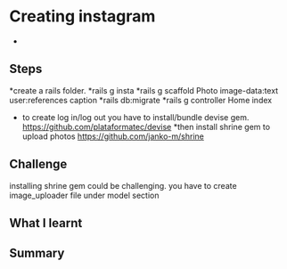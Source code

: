 # Creating instagram
*


## Steps
*create a rails folder.
*rails g insta
*rails g scaffold Photo image-data:text user:references caption
*rails db:migrate
*rails g controller Home index
* to create log in/log out you have to install/bundle devise gem.
https://github.com/plataformatec/devise
*then install shrine gem to upload photos
https://github.com/janko-m/shrine


## Challenge

installing shrine gem could be challenging. you have to create image_uploader file under model section









## What I learnt



## Summary
